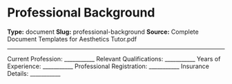 # Professional Background

**Type:** document
**Slug:** professional-background
**Source:** Complete Document Templates for Aesthetics Tutor.pdf

---

Current Profession: ___________ Relevant Qualifications: ___________ Years of Experience:
___________ Professional Registration: ___________ Insurance Details: ___________